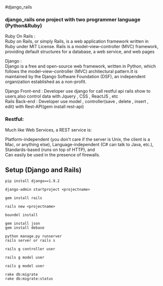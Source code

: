 #django_rails
### django_rails one project with two programmer language (Python&Ruby)

Ruby On Rails : <br />
Ruby on Rails, or simply Rails, is a web application framework written in Ruby under MIT License. Rails is a model–view–controller (MVC) framework, providing default structures for a database, a web service, and web pages

Django : <br />
Django is a free and open-source web framework, written in Python, which follows the model–view–controller (MVC) architectural pattern.It is maintained by the Django Software Foundation (DSF), an independent organization established as a non-profit.

Django Front-end : Developer use django for call restful api rails show to users,also control data with Jquery , CSS , ReactJS , etc <br />
Rails  Back-end  : Developer use model  , controller(save , delete , insert , edit) with Rest-API(gem install rest-api) 

### Restful: <br />

Much like Web Services, a REST service is:

Platform-independent (you don't care if the server is Unix, the client is a Mac, or anything else),
Language-independent (C# can talk to Java, etc.), <br />
Standards-based (runs on top of HTTP), and <br />
Can easily be used in the presence of firewalls. <br />



## Setup (Django and Rails)

```shell
pip install django==1.9.2
```

```shell
django-admin startproject <projectname>
```

```shell
gem install rails
```

```shell
rails new <projectname>
```

```shell
boundel install
```

```shell
gem install json 
gem install debase
```


```shell
python manage.py runserver 
rails server or rails s
```
```shell
rails g controller user
```

```shell
rails g model user
```

```shell
rails g model user
```

```shell
rake db:migrate
rake db:migrate:status
```










